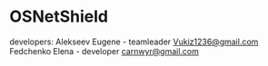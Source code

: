 # OSNetShield
developers:
Alekseev Eugene - teamleader <Vukiz1236@gmail.com>
Fedchenko Elena - developer <carnwyr@gmail.com>
